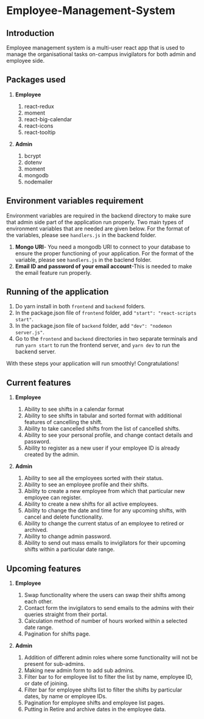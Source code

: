 # Employee-Management-System

## Introduction

Employee management system is a multi-user react app that is used to manage the organisational tasks on-campus invigilators for both admin and employee side.

## Packages used

1. **Employee**

   1. react-redux
   2. moment
   3. react-big-calendar
   4. react-icons
   5. react-tooltip

2. **Admin**
   1. bcrypt
   2. dotenv
   3. moment
   4. mongodb
   5. nodemailer

## Environment variables requirement

Environment variables are required in the backend directory to make sure that admin side part of the application run properly. Two main types of environment variables that are needed are given below. For the format of the variables, please see <code>handlers.js</code> in the backend folder.

1. **Mongo URI**- You need a mongodb URI to connect to your database to ensure the proper functioning of your application. For the format of the variable, please see <code>handlers.js</code> in the baclend folder.
2. **Email ID and password of your email account**-This is needed to make the email feature run properly.

## Running of the application

1. Do yarn install in both <code>frontend</code> and <code>backend</code> folders.
2. In the package.json file of <code>frontend</code> folder, add <code>"start": "react-scripts start"</code>.
3. In the package.json file of <code>backend</code> folder, add <code>"dev": "nodemon server.js"</code>.
4. Go to the <code>frontend</code> and <code>backend</code> directories in two separate terminals and run <code>yarn start</code> to run the frontend server, and <code>yarn dev</code> to run the backend server.

With these steps your application will run smoothly! Congratulations!

## Current features

1. **Employee**

   1. Ability to see shifts in a calendar format
   2. Ability to see shifts in tabular and sorted format with additional features of cancelling the shift.
   3. Ability to take cancelled shifts from the list of cancelled shifts.
   4. Ability to see your personal profile, and change contact details and password.
   5. Ability to register as a new user if your employee ID is already created by the admin.

2. **Admin**
   1. Ability to see all the employees sorted with their status.
   2. Ability to see an employee profile and their shifts.
   3. Ability to create a new employee from which that particular new employee can register.
   4. Ability to create a new shifts for all active employees.
   5. Ability to change the date and time for any upcoming shifts, with cancel and delete functionality.
   6. Ability to change the current status of an employee to retired or archived.
   7. Ability to change admin password.
   8. Ability to send out mass emails to invigilators for their upcoming shifts within a particular date range.

## Upcoming features

1. **Employee**

   1. Swap functionality where the users can swap their shifts among each other.
   2. Contact form the invigilators to send emails to the admins with their queries straight from their portal.
   3. Calculation method of number of hours worked within a selected date range.
   4. Pagination for shifts page.

2. **Admin**
   1. Addition of different admin roles where some functionality will not be present for sub-admins.
   2. Making new admin form to add sub admins.
   3. Filter bar to for employee list to filter the list by name, employee ID, or date of joining.
   4. Filter bar for employee shifts list to filter the shifts by particular dates, by name or employee IDs.
   5. Pagination for employee shifts and employee list pages.
   6. Putting in Retire and archive dates in the employee data.
